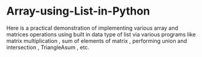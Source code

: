 # Array-using-List-in-Python
Here is a practical demonstration of implementing various array and matrices operations using built in data type of list via various programs like matrix multiplication , sum of elements of matrix , performing union and intersection , TriangleAsum , etc. 
